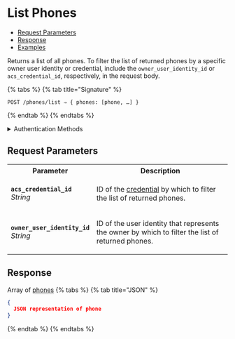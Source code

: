 # List Phones

- [Request Parameters](./#request-parameters)
- [Response](./#response)
- [Examples](./#examples)

Returns a list of all phones. To filter the list of returned phones by a specific owner user identity or credential, include the `owner_user_identity_id` or `acs_credential_id`, respectively, in the request body.

{% tabs %}
{% tab title="Signature" %}
```
POST /phones/list ⇒ { phones: [phone, …] }
```
{% endtab %}
{% endtabs %}

<details>

<summary>Authentication Methods</summary>

- API key
- Personal access token
  <br>Must also include the `seam-workspace` header in the request.

To learn more, see [Authentication](https://docs.seam.co/latest/api/authentication).
</details>

## Request Parameters

<table>
<tr><th style="width:25%">Parameter</th><th>Description</th></tr>
<tr><td><strong><code>acs_credential_id</code></strong> <i>String</i></td>
<td>

ID of the [credential](../../capability-guides/access-systems/managing-credentials.md) by which to filter the list of returned phones.
</td></tr>
<tr><td><strong><code>owner_user_identity_id</code></strong> <i>String</i></td>
<td>

ID of the user identity that represents the owner by which to filter the list of returned phones.
</td></tr>
</table>

## Response

Array of [phones](./)
{% tabs %}
{% tab title="JSON" %}
```json
{
  JSON representation of phone
}
```
{% endtab %}
{% endtabs %}
